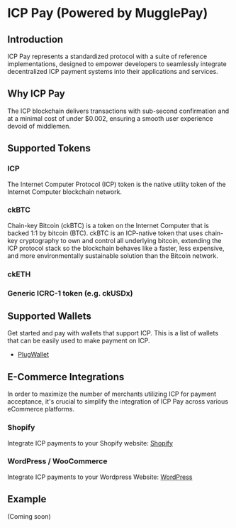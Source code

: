 # ICP Pay (Powered by MugglePay)

## Introduction

ICP Pay represents a standardized protocol with a suite of reference implementations, designed to empower developers to seamlessly integrate decentralized ICP payment systems into their applications and services.

## Why ICP Pay
The ICP blockchain delivers transactions with sub-second confirmation and at a minimal cost of under $0.002, ensuring a smooth user experience devoid of middlemen.

## Supported Tokens

### ICP
The Internet Computer Protocol (ICP) token is the native utility token of the Internet Computer blockchain network. 

### ckBTC
Chain-key Bitcoin (ckBTC) is a token on the Internet Computer that is backed 1:1 by bitcoin (BTC). ckBTC is an ICP-native token that uses chain-key cryptography to own and control all underlying bitcoin, extending the ICP protocol stack so the blockchain behaves like a faster, less expensive, and more environmentally sustainable solution than the Bitcoin network.

### ckETH
### Generic ICRC-1 token (e.g. ckUSDx)

## Supported Wallets
Get started and pay with wallets that support ICP. This is a list of wallets that can be easily used to make payment on ICP. 
- [PlugWallet](https://plugwallet.ooo/)

## E-Commerce Integrations

In order to maximize the number of merchants utilizing ICP for payment acceptance, it's crucial to simplify the integration of ICP Pay across various eCommerce platforms.

### Shopify

Integrate ICP payments to your Shopify website: [Shopify](https://mugglepay.notion.site/Shopify-Integration-with-MugglePay-d42bae4755af464ba58d146c686f3bf0)

### WordPress / WooCommerce

Integrate ICP payments to your Wordpress Website: [WordPress](https://wordpress.org/plugins/mugglepay/)



## Example
(Coming soon)
